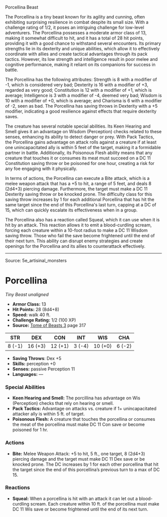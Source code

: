 <MonsterName/>Porcellina</MonsterName>
<CreatureType/>Beast</CreatureType>

<summary>The Porcellina is a tiny beast known for its agility and cunning, often exhibiting surprising resilience in combat despite its small size. With a challenge rating of 1/2, it poses an intriguing challenge for low-level adventurers. The Porcellina possesses a moderate armor class of 13, making it somewhat difficult to hit, and it has a total of 28 hit points, providing it with a good chance to withstand several encounters. Its primary strengths lie in its dexterity and unique abilities, which allow it to effectively coordinate with allies and create tactical advantages through its pack tactics. However, its low strength and intelligence result in poor melee and cognitive performance, making it reliant on its companions for success in battle.</summary>

<detail>

The Porcellina has the following attributes: Strength is 8 with a modifier of -1, which is considered very bad; Dexterity is 16 with a modifier of +3, regarded as very good; Constitution is 12 with a modifier of +1, which is average; Intelligence is 3 with a modifier of -4, deemed very bad; Wisdom is 10 with a modifier of +0, which is average; and Charisma is 6 with a modifier of -2, seen as bad. The Porcellina has saving throws in Dexterity with a +5 modifier, indicating a good resilience against effects that require dexterity saves. 

The creature has several notable special abilities. Its Keen Hearing and Smell gives it an advantage on Wisdom (Perception) checks related to these senses, enhancing its ability to detect danger or prey. With Pack Tactics, the Porcellina gains advantage on attack rolls against a creature if at least one unincapacitated ally is within 5 feet of the target, making it a formidable partner in battle. Additionally, its Poisonous Flesh ability means that any creature that touches it or consumes its meat must succeed on a DC 11 Constitution saving throw or be poisoned for one hour, creating a risk for any foe engaging with it physically.

In terms of actions, the Porcellina can execute a Bite attack, which is a melee weapon attack that has a +5 to hit, a range of 5 feet, and deals 8 (2d4+3) piercing damage. Furthermore, the target must make a DC 11 Dexterity saving throw or be knocked prone. The difficulty class for this saving throw increases by 1 for each additional Porcellina that has hit the same target since the end of this Porcellina's last turn, capping at a DC of 15, which can quickly escalate its effectiveness when in a group.

The Porcellina also has a reaction called Squeal, which it can use when it is hit by an attack. This reaction allows it to emit a blood-curdling scream, forcing each creature within a 10-foot radius to make a DC 11 Wisdom saving throw. Those who fail the save become frightened until the end of their next turn. This ability can disrupt enemy strategies and create openings for the Porcellina and its allies to counterattack effectively.</detail>



---

Source: 5e_artisinal_monsters

# Porcellina

*Tiny* *Beast* *unaligned*

- **Armor Class:** 13
- **Hit Points:** 28 (8d4+8)
- **Speed:** walk 40 ft.
- **Challenge Rating:** 1/2 (100 XP)
- **Source:** [Tome of Beasts 3](https://koboldpress.com/kpstore/product/tome-of-beasts-3-for-5th-edition/) page 317

| STR | DEX | CON | INT | WIS | CHA |
| --- | --- | --- | --- | --- | --- |
| 8 (-1) | 16 (+3) | 12 (+1) | 3 (-4) | 10 (+0) | 6 (-2) |

- **Saving Throws**: Dex +5
- **Skills:** perception +0
- **Senses:** passive Perception 11
- **Languages:** —

### Special Abilities

- **Keen Hearing and Smell:** The porcillina has advantage on Wis (Perception) checks that rely on hearing or smell.
- **Pack Tactics:** Advantage on attacks vs. creature if 1+ unincapacitated attacker ally is within 5 ft. of target.
- **Poisonous Flesh:** A creature that touches the porcellina or consumes the meat of the porcellina must make DC 11 Con save or become poisoned for 1 hr.

### Actions

- **Bite:** Melee Weapon Attack: +5 to hit, 5 ft., one target, 8 (2d4+3) piercing damage and the target must make DC 11 Dex save or be knocked prone. The DC increases by 1 for each other porcellina that hit the target since the end of this porcellina’s previous turn to a max of DC 15.

### Reactions

- **Squeal:** When a porcellina is hit with an attack it can let out a blood-curdling scream. Each creature within 10 ft. of the porcellina must make DC 11 Wis save or become frightened until the end of its next turn.





